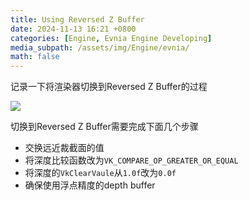 ```yaml
---
title: Using Reversed Z Buffer
date: 2024-11-13 16:21 +0800
categories: [Engine, Evnia Engine Developing]
media_subpath: /assets/img/Engine/evnia/
math: false
---
```


记录一下将渲染器切换到Reversed Z Buffer的过程

![](zbuffer.png)

切换到Reversed Z Buffer需要完成下面几个步骤

- 交换远近裁截面的值
- 将深度比较函数改为`VK_COMPARE_OP_GREATER_OR_EQUAL` 
- 将深度的`VkClearVaule`从`1.0f`改为`0.0f`
- 确保使用浮点精度的depth buffer

   